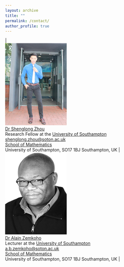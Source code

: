 ```yaml
---
layout: archive
title: ""   
permalink: /contact/
author_profile: true
---
```




|<br/><img src='/images/slzhou.jpg'>  <br> [Dr Shenglong Zhou](https://shenglongzhou.github.io) <br> Research Fellow at the [University of Southampton](https://www.southampton.ac.uk/)<br> shenglong.zhou@soton.ac.uk <br> [School of Mathematics](https://www.southampton.ac.uk/maths) <br> University of Southampton,  SO17 1BJ Southampton, UK | <br/><img src='/images/zem.png'> <br>
[Dr Alain Zemkoho](http://www.southampton.ac.uk/~abz1e14/) <br> Lecturer at the [University of Southampton](https://www.southampton.ac.uk/)  <br> a.b.zemkoho@soton.ac.uk  <br> [School of Mathematics](https://www.southampton.ac.uk/maths)  <br>  University of Southampton,  SO17 1BJ Southampton, UK |
